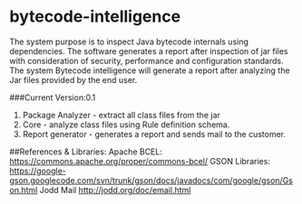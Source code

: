 # bytecode-intelligence

The system purpose is to inspect Java bytecode internals using dependencies. The software generates a report after inspection of jar files with consideration of security, performance and configuration standards. The system Bytecode intelligence will generate a report after analyzing the Jar files provided by the end user.

###Current Version:0.1

1) Package Analyzer - extract all class files from the jar
2) Core - analyze class files using Rule definition schema.
3) Report generator - generates a report and sends mail to the customer.

##References & Libraries:
Apache BCEL: 
https://commons.apache.org/proper/commons-bcel/
GSON Libraries: https://google-gson.googlecode.com/svn/trunk/gson/docs/javadocs/com/google/gson/Gson.html
Jodd Mail
http://jodd.org/doc/email.html






